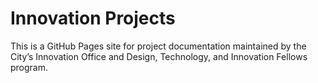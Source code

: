 # Innovation Projects

This is a GitHub Pages site for project documentation maintained by the City’s Innovation Office and Design, Technology, and Innovation Fellows program.
